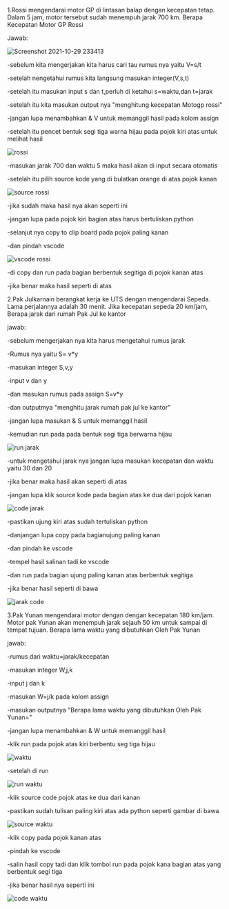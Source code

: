1.Rossi mengendarai motor GP di lintasan balap dengan kecepatan tetap. Dalam 5 jam, motor tersebut sudah menempuh jarak 700 km. Berapa Kecepatan Motor GP Rossi

Jawab:

![Screenshot 2021-10-29 233413](https://user-images.githubusercontent.com/93036509/139462840-b4114e63-1f12-4f09-9538-7b3e8d29c274.png)

-sebelum kita mengerjakan kita harus cari tau rumus nya yaitu V=s/t

-setelah nengetahui rumus kita langsung masukan integer(V,s,t)

-setelah itu masukan input s dan t,perluh di ketahui s=waktu,dan t=jarak

-setelah itu kita masukan output nya "menghitung kecepatan Motogp rossi"

-jangan lupa menambahkan & V untuk memanggil hasil pada kolom assign

-setelah itu pencet bentuk segi tiga warna hijau pada pojok kiri atas untuk melihat hasil

![rossi](https://user-images.githubusercontent.com/93036509/139464645-96859a5b-38e8-4f7c-a8c0-2097081f2a26.png)

-masukan jarak 700 dan waktu 5 maka hasil akan di input secara otomatis

-setelah itu pilih source kode yang di bulatkan orange di atas pojok kanan

![source rossi](https://user-images.githubusercontent.com/93036509/139466111-7fd39dd2-8667-45fc-9fcd-cee80ebc4f16.png)

-jika sudah maka hasil nya akan seperti ini

-jangan lupa pada pojok kiri bagian atas harus bertuliskan python

-selanjut nya copy to clip board pada pojok paling kanan

-dan pindah vscode

![vscode rossi](https://user-images.githubusercontent.com/93036509/139466857-8206ba5b-71fa-4c3b-8c39-1e272c2f8247.png)

-di copy dan run pada bagian berbentuk segitiga di pojok kanan atas

-jika benar maka hasil seperti di atas

2.Pak Julkarnain berangkat kerja ke UTS dengan mengendarai Sepeda. Lama perjalannya adalah 30 menit. Jika kecepatan sepeda 20 km/jam, Berapa jarak dari rumah Pak Jul ke kantor

jawab:

-sebelum mengerjakan nya kita harus mengetahui rumus jarak

-Rumus nya yaitu S= v*y

-masukan integer S,v,y

-input v dan y

-dan masukan rumus pada assign S=v*y

-dan outputmya "menghitu jarak rumah pak jul ke kantor"

-jangan lupa masukan & S untuk memanggil hasil

-kemudian run pada pada bentuk segi tiga berwarna hijau

![run jarak](https://user-images.githubusercontent.com/93036509/139470048-1c12098c-4c88-46a8-8de6-8838ee12ebb1.png)

-untuk mengetahui jarak nya jangan lupa masukan kecepatan dan waktu yaitu 30 dan 20

-jika benar maka hasil akan seperti di atas

-jangan lupa klik source kode pada bagian atas ke dua dari pojok kanan

![code jarak](https://user-images.githubusercontent.com/93036509/139471986-9702dabf-e886-4d97-ab1c-f9fbac557f74.png)

-pastikan ujung kiri atas sudah tertuliskan python

-danjangan lupa copy pada bagianujung paling kanan

-dan pindah ke vscode

-tempel hasil salinan tadi ke vscode

-dan run pada bagian ujung paling kanan atas berbentuk segitiga

-jika benar hasil seperti di bawa

![jarak code](https://user-images.githubusercontent.com/93036509/139472690-1567e487-7dbb-4421-bdfe-1030fec15be6.png)

3.Pak Yunan mengendarai motor dengan dengan kecepatan 180 km/jam. Motor pak Yunan akan menempuh jarak sejauh 50 km untuk sampai di tempat tujuan. 
  Berapa lama waktu yang dibutuhkan Oleh Pak Yunan

  jawab:
  
  -rumus dari waktu=jarak/kecepatan
  
  -masukan integer W,j,k
  
  -input j dan k
  
  -masukan W=j/k pada kolom assign
  
  -masukan outputnya "Berapa lama waktu yang dibutuhkan Oleh Pak Yunan=" 
  
  -jangan lupa menambahkan & W untuk memanggil hasil
  
  -klik run pada pojok atas kiri berbentu seg tiga hijau
   
  ![waktu](https://user-images.githubusercontent.com/93036509/139474065-b37c12fc-5bec-41d0-9110-d585cf2eb2cd.png)
  
  -setelah di run
  
  ![run waktu](https://user-images.githubusercontent.com/93036509/139474418-dd410e8b-63c9-440d-b356-3cc0d3125a4e.png)
  
  -klik source code pojok atas ke dua dari kanan
  
  -pastikan sudah tulisan paling kiri atas ada python seperti gambar di bawa
  
  ![source waktu](https://user-images.githubusercontent.com/93036509/139474744-fe8818a1-2e98-4eaa-be35-ac0bb0898743.png)
  
  -klik copy pada pojok kanan atas
  
  -pindah ke vscode
  
  -salin hasil copy tadi dan klik tombol run pada pojok kana bagian atas yang berbentuk segi tiga
  
  -jika benar hasil nya seperti ini
  
  ![code waktu](https://user-images.githubusercontent.com/93036509/139475209-202e2492-dcfb-4bf4-be6d-ae2214f0cd59.png)



 



